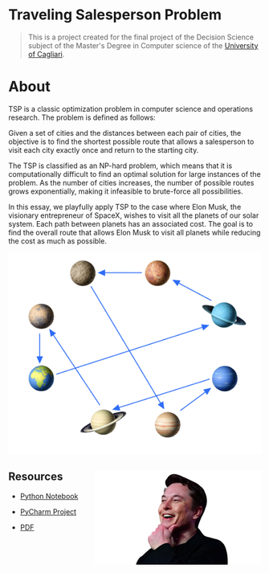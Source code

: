 # Traveling Salesperson Problem

> This is a project created for the final project of the Decision Science subject of the Master's Degree in Computer science of the [University of Cagliari](https://www.unica.it/unica/en/homepage.page).

# About 
TSP is a classic optimization problem in computer science and operations research. The problem is defined as follows:

Given a set of cities and the distances between each pair of cities, the objective is to find the shortest possible route that allows a salesperson to visit each city exactly once and return to the starting city.

The TSP is classified as an NP-hard problem, which means that it is computationally difficult to find an optimal solution for large instances of the problem. As the number of cities increases, the number of possible routes grows exponentially, making it infeasible to brute-force all possibilities.

In this essay, we playfully apply TSP to the case where Elon Musk, the visionary entrepreneur of SpaceX, wishes to visit all the planets of our solar system. Each path between planets has an associated cost. The goal is to find the overall route that allows Elon Musk to visit all planets while reducing the cost as much as possible.

![Planets](LaTeX_Tesina_Decision_Science/TemplateCompleto/images/es_space_sol_connessa_without_back.png)


<div wigth="100%">
<img src="LaTeX_Tesina_Decision_Science/TemplateCompleto/images/elon-ruotato.png" alt="Elon Musk" width="333px" heigth="187px" align="right" title="Cloud title" >
<div>


## Resources

- [Python Notebook](TSP_Notebook/tsp_notebook.ipynb)

- [PyCharm Project](TSP_PyCharm)

- [PDF](Tesina_Decision_Science.pdf)
